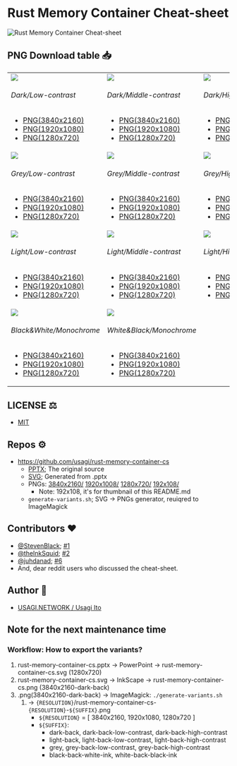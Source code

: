 # Rust Memory Container Cheat-sheet

![Rust Memory Container Cheat-sheet](3840x2160/rust-memory-container-cs-3840x2160-dark-back.png)

## PNG Download table 📥

<table>

<tr>
<td><a href="3840x2160/rust-memory-container-cs-3840x2160-dark-back-low-contrast.png"><img src="192x108/rust-memory-container-cs-192x108-dark-back-low-contrast.png"></a>
<h6>Dark/Low-contrast</h6>
<ul>
 <a href="3840x2160/rust-memory-container-cs-3840x2160-dark-back-low-contrast.png"><li>PNG(3840x2160)</li></a>
 <a href="1920x1080/rust-memory-container-cs-1920x1080-dark-back-low-contrast.png"><li>PNG(1920x1080)</li></a>
 <a href="1280x720/rust-memory-container-cs-1280x720-dark-back-low-contrast.png"><li>PNG(1280x720)</li></a>
</ul>
</td><td><a href="3840x2160/rust-memory-container-cs-3840x2160-dark-back.png"><img src="192x108/rust-memory-container-cs-192x108-dark-back.png"></a>
<h6>Dark/Middle-contrast</h6>
<ul>
 <a href="3840x2160/rust-memory-container-cs-3840x2160-dark-back.png"><li>PNG(3840x2160)</li></a>
 <a href="1920x1080/rust-memory-container-cs-1920x1080-dark-back.png"><li>PNG(1920x1080)</li></a>
 <a href="1280x720/rust-memory-container-cs-1280x720-dark-back.png"><li>PNG(1280x720)</li></a>
</ul>
</td><td><a href="3840x2160/rust-memory-container-cs-3840x2160-dark-back-high-contrast.png"><img src="192x108/rust-memory-container-cs-192x108-dark-back-high-contrast.png"></a>
<h6>Dark/High-contrast</h6>
<ul>
 <a href="3840x2160/rust-memory-container-cs-3840x2160-dark-back-high-contrast.png"><li>PNG(3840x2160)</li></a>
 <a href="1920x1080/rust-memory-container-cs-1920x1080-dark-back-high-contrast.png"><li>PNG(1920x1080)</li></a>
 <a href="1280x720/rust-memory-container-cs-1280x720-dark-back-high-contrast.png"><li>PNG(1280x720)</li></a>
</ul>
</td></tr>

<tr>
<td><a href="3840x2160/rust-memory-container-cs-3840x2160-grey-back-low-contrast.png"><img src="192x108/rust-memory-container-cs-192x108-grey-back-low-contrast.png"></a>
<h6>Grey/Low-contrast</h6>
<ul>
 <a href="3840x2160/rust-memory-container-cs-3840x2160-grey-back-low-contrast.png"><li>PNG(3840x2160)</li></a>
 <a href="1920x1080/rust-memory-container-cs-1920x1080-grey-back-low-contrast.png"><li>PNG(1920x1080)</li></a>
 <a href="1280x720/rust-memory-container-cs-1280x720-grey-back-low-contrast.png"><li>PNG(1280x720)</li></a>
</ul>
</td><td><a href="3840x2160/rust-memory-container-cs-3840x2160-grey-back.png"><img src="192x108/rust-memory-container-cs-192x108-grey-back.png"></a>
<h6>Grey/Middle-contrast</h6>
<ul>
 <a href="3840x2160/rust-memory-container-cs-3840x2160-grey-back.png"><li>PNG(3840x2160)</li></a>
 <a href="1920x1080/rust-memory-container-cs-1920x1080-grey-back.png"><li>PNG(1920x1080)</li></a>
 <a href="1280x720/rust-memory-container-cs-1280x720-grey-back.png"><li>PNG(1280x720)</li></a>
</ul>
</td><td><a href="3840x2160/rust-memory-container-cs-3840x2160-grey-back-high-contrast.png"><img src="192x108/rust-memory-container-cs-192x108-grey-back-high-contrast.png"></a>
<h6>Grey/High-contrast</h6>
<ul>
 <a href="3840x2160/rust-memory-container-cs-3840x2160-grey-back-high-contrast.png"><li>PNG(3840x2160)</li></a>
 <a href="1920x1080/rust-memory-container-cs-1920x1080-grey-back-high-contrast.png"><li>PNG(1920x1080)</li></a>
 <a href="1280x720/rust-memory-container-cs-1280x720-grey-back-high-contrast.png"><li>PNG(1280x720)</li></a>
</ul>
</td></tr>

<tr>
<td><a href="3840x2160/rust-memory-container-cs-3840x2160-light-back-low-contrast.png"><img src="192x108/rust-memory-container-cs-192x108-light-back-low-contrast.png"></a>
<h6>Light/Low-contrast</h6>
<ul>
 <a href="3840x2160/rust-memory-container-cs-3840x2160-light-back-low-contrast.png"><li>PNG(3840x2160)</li></a>
 <a href="1920x1080/rust-memory-container-cs-1920x1080-light-back-low-contrast.png"><li>PNG(1920x1080)</li></a>
 <a href="1280x720/rust-memory-container-cs-1280x720-light-back-low-contrast.png"><li>PNG(1280x720)</li></a>
</ul>
</td><td><a href="3840x2160/rust-memory-container-cs-3840x2160-light-back.png"><img src="192x108/rust-memory-container-cs-192x108-light-back.png"></a>
<h6>Light/Middle-contrast</h6>
<ul>
 <a href="3840x2160/rust-memory-container-cs-3840x2160-light-back.png"><li>PNG(3840x2160)</li></a>
 <a href="1920x1080/rust-memory-container-cs-1920x1080-light-back.png"><li>PNG(1920x1080)</li></a>
 <a href="1280x720/rust-memory-container-cs-1280x720-light-back.png"><li>PNG(1280x720)</li></a>
</ul>
</td><td><a href="3840x2160/rust-memory-container-cs-3840x2160-light-back-high-contrast.png"><img src="192x108/rust-memory-container-cs-192x108-light-back-high-contrast.png"></a>
<h6>Light/High-contrast</h6>
<ul>
 <a href="3840x2160/rust-memory-container-cs-3840x2160-light-back-high-contrast.png"><li>PNG(3840x2160)</li></a>
 <a href="1920x1080/rust-memory-container-cs-1920x1080-light-back-high-contrast.png"><li>PNG(1920x1080)</li></a>
 <a href="1280x720/rust-memory-container-cs-1280x720-light-back-high-contrast.png"><li>PNG(1280x720)</li></a>
</ul>
</td></tr>

<tr>
<td><a href="3840x2160/rust-memory-container-cs-3840x2160-black-back-white-ink.png"><img src="192x108/rust-memory-container-cs-192x108-black-back-white-ink.png"></a>
<h6>Black&amp;White/Monochrome</h6>
<ul>
 <a href="3840x2160/rust-memory-container-cs-3840x2160-black-back-white-ink.png"><li>PNG(3840x2160)</li></a>
 <a href="1920x1080/rust-memory-container-cs-1920x1080-black-back-white-ink.png"><li>PNG(1920x1080)</li></a>
 <a href="1280x720/rust-memory-container-cs-1280x720-black-back-white-ink.png"><li>PNG(1280x720)</li></a>
</ul>
</td><td><a href="3840x2160/rust-memory-container-cs-3840x2160-white-back-black-ink.png"><img src="192x108/rust-memory-container-cs-192x108-white-back-black-ink.png"></a>
<h6>White&amp;Black/Monochrome</h6>
<ul>
 <a href="3840x2160/rust-memory-container-cs-3840x2160-white-back-black-ink.png"><li>PNG(3840x2160)</li></a>
 <a href="1920x1080/rust-memory-container-cs-1920x1080-white-back-black-ink.png"><li>PNG(1920x1080)</li></a>
 <a href="1280x720/rust-memory-container-cs-1280x720-white-back-black-ink.png"><li>PNG(1280x720)</li></a>
</ul>
</td></tr>

</table>

## LICENSE ⚖️

- [MIT](LICENSE)

## Repos ⚙️

- <https://github.com/usagi/rust-memory-container-cs>
  - [PPTX](rust-memory-container-cs.pptx); The original source
  - [SVG](rust-memory-container-cs.svg); Generated from .pptx
  - PNGs: [3840x2160/](3840x2160/) [1920x1008/](1920x1008/) [1280x720/](1280x720/) [192x108/](192x108/)
    - Note: 192x108, it's for thumbnail of this README.md
  - `generate-variants.sh`; SVG -> PNGs generator, reuiqred to ImageMagick

## Contributors ❤

- [@StevenBlack](https://github.com/StevenBlack); [#1](https://github.com/usagi/rust-memory-container-cs/issues/1)
- [@theInkSquid](https://github.com/theInkSquid); [#2](https://github.com/usagi/rust-memory-container-cs/issues/2#issuecomment-678677444)
- [@juhdanad](https://github.com/juhdanad); [#6](https://github.com/usagi/rust-memory-container-cs/issues/6)
- And, dear reddit users who discussed the cheat-sheet.

## Author 🐇

- [USAGI.NETWORK / Usagi Ito](https://github.com/usagi/)

## Note for the next maintenance time

### Workflow: How to export the variants?

1. rust-memory-container-cs.pptx -> PowerPoint -> rust-memory-container-cs.svg (1280x720)
2. rust-memory-container-cs.svg  -> InkScape   -> rust-memory-container-cs.png (3840x2160-dark-back)
3. .png(3840x2160-dark-back) -> ImageMagick: `./generate-variants.sh`
    1. -> `{RESOLUTION}`/rust-memory-container-cs-`{RESOLUTION}`-`${SUFFIX}`.png
        - `${RESOLUTION}` = [ 3840x2160, 1920x1080, 1280x720 ]
        - `${SUFFIX}`:
            - dark-back, dark-back-low-contrast, dark-back-high-contrast
            - light-back, light-back-low-contrast, light-back-high-contrast
            - grey, grey-back-low-contrast, grey-back-high-contrast
            - black-back-white-ink, white-back-black-ink
